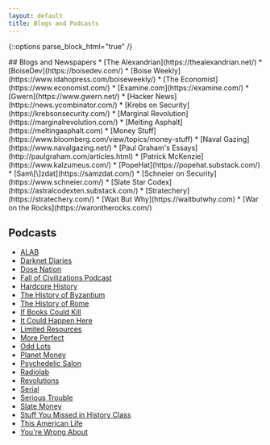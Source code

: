 ```yaml
---
layout: default
title: Blogs and Podcasts
---
```


{::options parse_block_html="true" /}
<div class="row">
<div class="column">
## Blogs and Newspapers  
* [The Alexandrian](https://thealexandrian.net/)
* [BoiseDev](https://boisedev.com/)
* [Boise Weekly](https://www.idahopress.com/boiseweekly/)
* [The Economist](https://www.economist.com/)
* [Examine.com](https://examine.com/)
* [Gwern](https://www.gwern.net/)
* [Hacker News](https://news.ycombinator.com/)
* [Krebs on Security](https://krebsonsecurity.com/)
* [Marginal Revolution](https://marginalrevolution.com/)
* [Melting Asphalt](https://meltingasphalt.com)
* [Money Stuff](https://www.bloomberg.com/view/topics/money-stuff)
* [Naval Gazing](https://www.navalgazing.net/)
* [Paul Graham's Essays](http://paulgraham.com/articles.html)
* [Patrick McKenzie](https://www.kalzumeus.com/)
* [PopeHat](https://popehat.substack.com/)
* [Sam\[\]zdat](https://samzdat.com/)
* [Schneier on Security](https://www.schneier.com/)
* [Slate Star Codex](https://astralcodexten.substack.com/)
* [Stratechery](https://stratechery.com/)
* [Wait But Why](https://waitbutwhy.com)
* [War on the Rocks](https://warontherocks.com/)

</div>	
<div class="column">

## Podcasts  
* [ALAB](https://www.alabseries.com/)
* [Darknet Diaries](https://darknetdiaries.com/)
* [Dose Nation](https://www.dosenation.com/)
* [Fall of Civilizations Podcast](https://fallofcivilizationspodcast.com/)
* [Hardcore History](https://www.dancarlin.com/hardcore-history-series/)
* [The History of Byzantium](https://thehistoryofbyzantium.com/)
* [The History of Rome](http://www.thehistoryofrome.typepad.com/)
* [If Books Could Kill](https://www.patreon.com/IfBooksPod)
* [It Could Happen Here](https://www.iheart.com/podcast/1119-it-could-happen-here-30717896/)
* [Limited Resources](http://lrcast.com/)
* [More Perfect](https://www.wnyc.org/shows/radiolabmoreperfect/)
* [Odd Lots](https://www.bloomberg.com/podcasts/odd_lots)
* [Planet Money](https://www.npr.org/podcasts/510289/planet-money/)
* [Psychedelic Salon](https://psychedelicsalon.com/podcasts/)
* [Radiolab](http://www.radiolab.org/)
* [Revolutions](https://www.revolutionspodcast.com/)
* [Serial](https://serialpodcast.org/)
* [Serious Trouble](https://www.serioustrouble.show/)
* [Slate Money](https://slate.com/podcasts/slate-money)
* [Stuff You Missed in History Class](https://www.missedinhistory.com/)
* [This American Life](https://www.thisamericanlife.org/podcast)
* [You're Wrong About](https://yourewrongabout.com/)
</div>
</div>
